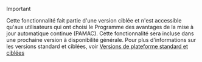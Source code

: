 > [!IMPORTANT]
> Cette fonctionnalité fait partie d'une version ciblée et n'est accessible qu'aux utilisateurs qui ont choisi le Programme des avantages de la mise à jour automatique continue (PAMAC). Cette fonctionnalité sera incluse dans une prochaine version à disponibilité générale. Pour plus d'informations sur les versions standard et ciblées, voir [Versions de plateforme standard et ciblées](../get-started/public-preview-releases.md)
